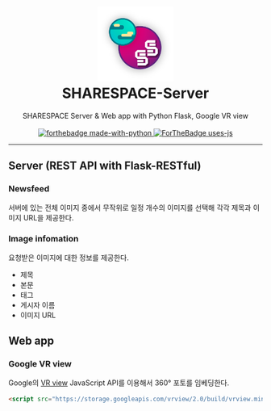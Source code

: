 <h1 align="center">
  <a href="https://github.com/404-NOTFOUND">
    <img src="static/logo.png" width="150"><br>
  </a>
  SHARESPACE-Server
</h1>
<p align="center">
SHARESPACE Server & Web app with Python Flask, Google VR view
<br><br>
<a href="https://www.python.org/download/releases/3.0/">
  <img alt="forthebadge made-with-python" src="http://ForTheBadge.com/images/badges/made-with-python.svg"/>
</a>
<a href="https://github.com/googlevr/vrview">
  <img alt="ForTheBadge uses-js" src="http://ForTheBadge.com/images/badges/uses-js.svg"/>
</a>
</p>

----------

## Server (REST API with Flask-RESTful)

### Newsfeed
서버에 있는 전체 이미지 중에서 무작위로 일정 개수의 이미지를 선택해 각각 제목과 이미지 URL을 제공한다.

### Image infomation
요청받은 이미지에 대한 정보를 제공한다.

- 제목
- 본문
- 태그
- 게시자 이름
- 이미지 URL

## Web app

### Google VR view
Google의 [VR view](https://developers.google.com/vr/develop/web/vrview-web) JavaScript API를 이용해서 360° 포토를 임베딩한다.

```HTML
<script src="https://storage.googleapis.com/vrview/2.0/build/vrview.min.js"></script>
```
